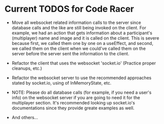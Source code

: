 # Current TODOS for Code Racer

- Move all websocket related information calls to the server since database calls and the like are still being invoked on the client. For example, we had an action that gets information about a participant's (multiplayer) name and image and it is called on the client. This is severe because first, we called them one by one on a useEffect, and second, we called them on the client when we could've called them on the server before the server sent the information to the client.

- Refactor the client that uses the websocket 'socket.io' (Practice proper cleanups, etc.)

- Refactor the websocket server to use the recommended approaches stated by socket.io, using of InMemoryState, etc.

- NOTE: Please do all database calls (for example, if you need a user's info) on the websocket server if you are going to need it for the multiplayer section. It's recommended looking up socket.io's documentations since they provide greate examples as well.

- And others...